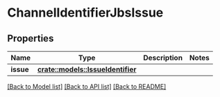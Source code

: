 # ChannelIdentifierJbsIssue

## Properties

Name | Type | Description | Notes
------------ | ------------- | ------------- | -------------
**issue** | [**crate::models::IssueIdentifier**](IssueIdentifier.md) |  | 

[[Back to Model list]](../README.md#documentation-for-models) [[Back to API list]](../README.md#documentation-for-api-endpoints) [[Back to README]](../README.md)


